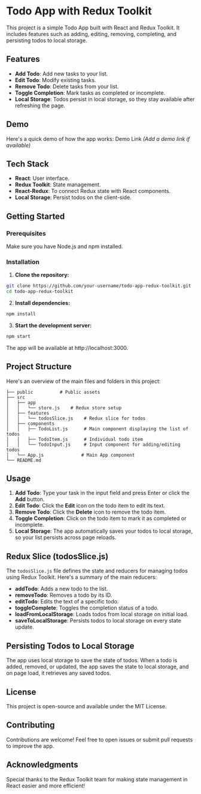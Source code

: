 # Todo App with Redux Toolkit

This project is a simple Todo App built with React and Redux Toolkit. It includes features such as adding, editing, removing, completing, and persisting todos to local storage.

## Features

* **Add Todo**: Add new tasks to your list.
* **Edit Todo**: Modify existing tasks.
* **Remove Todo**: Delete tasks from your list.
* **Toggle Completion**: Mark tasks as completed or incomplete.
* **Local Storage**: Todos persist in local storage, so they stay available after refreshing the page.

## Demo

Here's a quick demo of how the app works: Demo Link *(Add a demo link if available)*

## Tech Stack

* **React**: User interface.
* **Redux Toolkit**: State management.
* **React-Redux**: To connect Redux state with React components.
* **Local Storage**: Persist todos on the client-side.

## Getting Started

### Prerequisites

Make sure you have Node.js and npm installed.

### Installation

1. **Clone the repository:**
```bash
git clone https://github.com/your-username/todo-app-redux-toolkit.git
cd todo-app-redux-toolkit
```

2. **Install dependencies:**
```bash
npm install
```

3. **Start the development server:**
```bash
npm start
```

The app will be available at http://localhost:3000.

## Project Structure

Here's an overview of the main files and folders in this project:

```plaintext
├── public          # Public assets
├── src
│   ├── app
│   │   └── store.js    # Redux store setup
│   ├── features
│   │   └── todosSlice.js    # Redux slice for todos
│   ├── components
│   │   ├── TodoList.js      # Main component displaying the list of todos
│   │   ├── TodoItem.js      # Individual todo item
│   │   └── TodoInput.js     # Input component for adding/editing todos
│   └── App.js              # Main App component
└── README.md
```

## Usage

1. **Add Todo**: Type your task in the input field and press Enter or click the **Add** button.
2. **Edit Todo**: Click the **Edit** icon on the todo item to edit its text.
3. **Remove Todo**: Click the **Delete** icon to remove the todo item.
4. **Toggle Completion**: Click on the todo item to mark it as completed or incomplete.
5. **Local Storage**: The app automatically saves your todos to local storage, so your list persists across page reloads.

## Redux Slice (todosSlice.js)

The `todosSlice.js` file defines the state and reducers for managing todos using Redux Toolkit. Here's a summary of the main reducers:

* **addTodo**: Adds a new todo to the list.
* **removeTodo**: Removes a todo by its ID.
* **editTodo**: Edits the text of a specific todo.
* **toggleComplete**: Toggles the completion status of a todo.
* **loadFromLocalStorage**: Loads todos from local storage on initial load.
* **saveToLocalStorage**: Persists todos to local storage on every state update.

## Persisting Todos to Local Storage

The app uses local storage to save the state of todos. When a todo is added, removed, or updated, the app saves the state to local storage, and on page load, it retrieves any saved todos.

## License

This project is open-source and available under the MIT License.

## Contributing

Contributions are welcome! Feel free to open issues or submit pull requests to improve the app.

## Acknowledgments

Special thanks to the Redux Toolkit team for making state management in React easier and more efficient!
